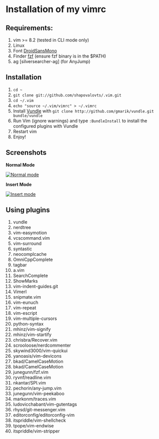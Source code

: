 # Installation of my vimrc

## Requirements:

1. vim >= 8.2 (tested in CLI mode only)
2. Linux
3. Font [DroidSansMono](https://github.com/ryanoasis/nerd-fonts/tree/master/patched-fonts/DroidSansMono)
4. Finder [fzf](https://github.com/junegunn/fzf) (ensure fzf binary is in the $PATH)
5. ag [silversearcher-ag] (for AnyJump)

## Installation

1. `cd ~`
2. `git clone git://github.com/shapovalovts/.vim.git`
3. `cd ~/.vim`
4. `echo "source ~/.vim/vimrc" > ~/.vimrc`
5. Install [Vundle](https://github.com/gmarik/vundle) with `git clone http://github.com/gmarik/vundle.git bundle/vundle`
6. Run Vim (ignore warnings) and type `:BundleInstall` to install the configured plugins with Vundle
7. Restart vim
8. Enjoy!

## Screenshots

**Normal Mode**

[![Normal mode](https://github.com/shapovalovts/.vim/raw/master/screenshots/vim1.png)](https://github.com/shapovalovts/.vim/raw/master/screenshots/vim1.png)

**Insert Mode**

[![Insert mode](https://github.com/shapovalovts/.vim/raw/master/screenshots/vim2.png)](https://github.com/shapovalovts/.vim/raw/master/screenshots/vim2.png)

## Using plugins

1.  vundle
2.  nerdtree
3.  vim-easymotion
4.  vcscommand.vim
5.  vim-surround
6.  syntastic
7.  neocomplcache
8.  OmniCppComplete
9.  tagbar
10. a.vim
11. SearchComplete
12. ShowMarks
13. vim-indent-guides.git
14. Vimerl
15. snipmate.vim
16. vim-eunuch
17. vim-repeat
18. vim-escript
19. vim-multiple-cursors
20. python-syntax
21. mhinz/vim-signify
22. mhinz/vim-startify
23. chrisbra/Recover.vim
24. scrooloose/nerdcommenter
25. skywind3000/vim-quickui
26. yanoasis/vim-devicons
27. bkad/CamelCaseMotion
28. bkad/CamelCaseMotion
29. junegunn/fzf.vim
30. ryvnf/readline.vim
31. nkantar/SPI.vim
32. pechorin/any-jump.vim
33. junegunn/vim-peekaboo
34. markonm/traces.vim
35. ludovicchabant/vim-gutentags
36. rhysd/git-messenger.vim
37. editorconfig/editorconfig-vim
38. itspriddle/vim-shellcheck
39. tpope/vim-endwise
40. itspriddle/vim-stripper
